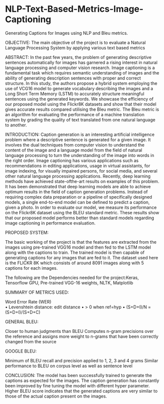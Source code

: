 # NLP-Text-Based-Metrics-Image-Captioning
Generating Captions for Images using NLP and Bleu metrics.

OBJECTIVE:
The main objective of the project is to evaluate a Natural Language Processing  System by applying various text based metrics

ABSTRACT:
In the past few years, the problem of generating descriptive sentences automatically for images has garnered a rising interest in natural language processing and computer vision research. Image captioning is a fundamental task which requires semantic understanding of images and the ability of generating description sentences with proper and correct structure. In this study, the authors propose a hybrid system employing the use of VCG16 model to generate vocabulary describing the images and a Long Short Term Memory (LSTM) to accurately structure meaningful sentences using the generated keywords. We showcase the efficiency of our proposed model using the Flickr8K datasets and show that their model gives accurate results compared utilising the Bleu metric. The Bleu metric is an algorithm for evaluating the performance of a machine translation system by grading the quality of text translated from one natural language to another. 

INTRODUCTION:
Caption generation is an interesting artificial intelligence problem where a descriptive sentence is generated for a given image. It involves the dual techniques from computer vision to understand the content of the image and a language model from the field of natural language processing to turn the understanding of the image into words in the right order. Image captioning has various applications such as recommendations in editing applications, usage in virtual assistants, for image indexing, for visually impaired persons, for social media, and several other natural language processing applications. Recently, deep learning methods have achieved state-ofthe-art results on examples of this problem. It has been demonstrated that deep learning models are able to achieve optimum results in the field of caption generation problems. Instead of requiring complex data preparation or a pipeline of specifically designed models, a single end-to-end model can be defined to predict a caption, given a photo. In order to evaluate our model, we measure its performance on the Flickr8K dataset using the BLEU standard metric. These results show that our proposed model performs better than standard models regarding image captioning in performance evaluation. 

PROPOSED SYSTEM:

The basic working of the project is that the features are extracted from the images using pre-trained VGG16 model and 
then fed to the LSTM model along with the captions to train. The trained model is then capable of generating captions for any images that are fed to it.
The dataset used here is the FLICKR 8K which consists of around 8091 images along with 5 captions for each images. 

The following are the Dependencies needed for the project:Keras, Tensorflow GPU, Pre-trained VGG-16 weights, NLTK, Matplotlib

SUMMARY OF METRICS USED:

Word Error Rate (WER)  
• Levenshtein distance: edit distance 
• > 0 when ref=hyp
• (S+D+I)/N = (S+D+I)/(S+D+C) 

GENERAL BLEU:

Closer to human judgments than BLEU 
Computes n-gram precisions over the reference and assigns more weight to n-grams that have been correctly changed from the source

GOOGLE BLEU:

Minimum of BLEU recall and precision applied to 1, 2, 3 and 4 grams 
Similar performance to BLEU on corpus level as well as sentence level 

CONCLUSION:
The model has been successfully trained to generate the captions as expected for the images.
The caption generation has constantly been improved by fine tuning the model with different hyper parameter. 
Higher BLEU score indicates that the generated captions are very similar to those of the actual caption present on the images. 



